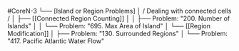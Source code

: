 #CoreN-3
└── [Island or Region Problems]
    │   / Dealing with connected cells /
    │
    ├── [[Connected Region Counting]]
    │   │   ├── Problem: "200. Number of Islands"
    │   │   └── Problem: "695. Max Area of Island"
    │
    └── [[Region Modification]]
        │   ├── Problem: "130. Surrounded Regions"
        │   └── Problem: "417. Pacific Atlantic Water Flow"